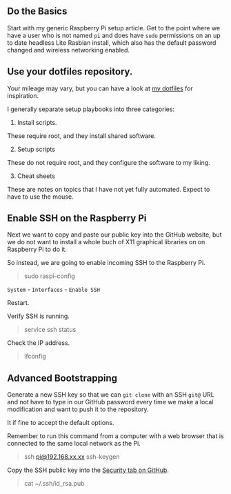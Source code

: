 
## Do the Basics

Start with my generic Raspberry Pi setup article.
Get to the point where we have a user who is not named `pi` and does have `sudo` permissions on an up to date headless Lite Rasbian install, which also has the default password changed and wireless networking enabled.

## Use your dotfiles repository.

Your mileage may vary, but you can have a look at [my dotfiles][1] for inspiration.

[1]: https://github.com/edthedev/dotfiles

I generally separate setup playbooks into three categories:

1. Install scripts.

These require root, and they install shared software.

2. Setup scripts

These do not require root, and they configure the software to my liking.

3. Cheat sheets

These are notes on topics that I have not yet fully automated. Expect to have to use the mouse.


## Enable SSH on the Raspberry Pi

Next we want to copy and paste our public key into the GitHub website, but we do not want to install a whole buch of X11 graphical libraries on on Raspberry Pi to do it.

So instead, we are going to enable incoming SSH to the Raspberry Pi.

> sudo raspi-config

`System` - `Interfaces` - `Enable SSH`

Restart.

Verify SSH is running.

> service ssh status

Check the IP address.

> ifconfig

## Advanced Bootstrapping

Generate a new SSH key so that we can `git clone` with an SSH `git@` URL and not have to type in our GitHub password every time we make a local modification and want to push it to the repository.

It if fine to accept the default options.

Remember to run this command from a computer with a web browser that is connected to the same local network as the Pi. 

> ssh pi@192.168.xx.xx
> ssh-keygen

Copy the SSH public key into the [Security tab on GitHub][3].

> cat ~/.ssh/id_rsa.pub

[3]: https://github.com/settings/keys